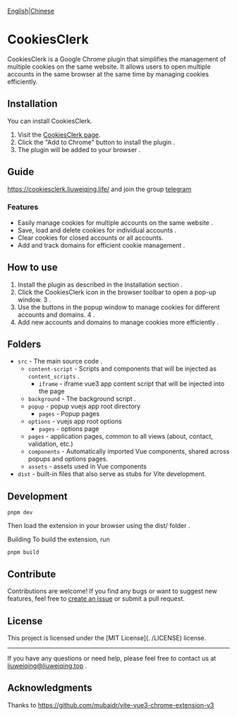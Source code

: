 [English](README_en.md)|[Chinese](README.md) 

# CookiesClerk  

CookiesClerk is a Google Chrome plugin that simplifies the management of multiple cookies on the same website. It allows users to open multiple accounts in the same browser at the same time by managing cookies efficiently. 

## Installation 

You can install CookiesClerk. 

1. Visit the [CookiesClerk page](https://chrome.google.com/webstore/detail/cookiesclerk/njmcgckgojpcificfmkicgnlbocgdhke?hl=zh-CN&authuser=0).  
2. Click the "Add to Chrome" button to install the plugin .
3. The plugin will be added to your browser .

## Guide
https://cookiesclerk.liuweiqing.life/
and join the group [telegram](https://t.me/+82ubVolec6MwNGU1)

### Features 

- Easily manage cookies for multiple accounts on the same website .
- Save, load and delete cookies for individual accounts .
- Clear cookies for closed accounts or all accounts. 
- Add and track domains for efficient cookie management .

## How to use 

1. Install the plugin as described in the Installation section .
2. Click the CookiesClerk icon in the browser toolbar to open a pop-up window. 3 .
3. Use the buttons in the popup window to manage cookies for different accounts and domains. 4 .
4. Add new accounts and domains to manage cookies more efficiently .


## Folders 

- `src` - The main source code .
  - `content-script` - Scripts and components that will be injected as `content_scripts` .
    - `iframe` - iframe vue3 app content script that will be injected into the page 
  - `background` - The background script .
  - `popup` - popup vuejs app root directory 
    - `pages` - Popup pages 
  - `options` - vuejs app root options 
    - `pages` - options page 
  - `pages` - application pages, common to all views (about, contact, validation, etc.) 
  - `components` - Automatically imported Vue components, shared across popups and options pages. 
  - `assets` - assets used in Vue components 
- `dist` - built-in files that also serve as stubs for Vite development. 
## Development 
```
pnpm dev  
```
Then load the extension in your browser using the dist/ folder .

Building 
To build the extension, run 
```
pnpm build  
```

## Contribute 
    
Contributions are welcome! If you find any bugs or want to suggest new features, feel free to [create an issue](https://github.com/14790897/CookiesClerk/issues) or submit a pull request. 

## License 

This project is licensed under the [MIT License](. /LICENSE) license. 

---

If you have any questions or need help, please feel free to contact us at [liuweiqing@liuweiqing.top](mailto:liuweiqing@liuweiqing.top) .

## Acknowledgments 
Thanks to https://github.com/mubaidr/vite-vue3-chrome-extension-v3 
